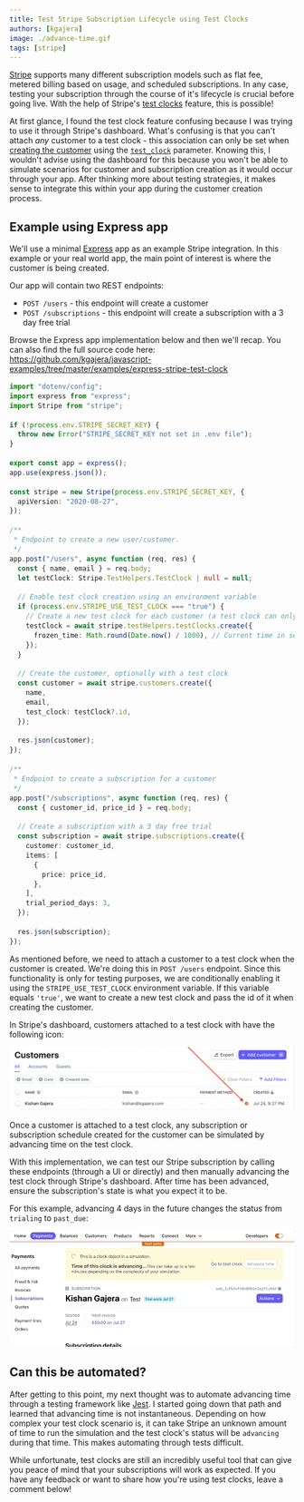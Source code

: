 ```yaml
---
title: Test Stripe Subscription Lifecycle using Test Clocks
authors: [kgajera]
image: ./advance-time.gif
tags: [stripe]
---
```


[Stripe](https://stripe.com) supports many different subscription models such as flat fee, metered billing based on usage, and scheduled subscriptions. In any case, testing your subscription through the course of it's lifecycle is crucial before going live. With the help of Stripe's [test clocks](https://stripe.com/docs/billing/testing/test-clocks) feature, this is possible!

<!--truncate-->

At first glance, I found the test clock feature confusing because I was trying to use it through Stripe's dashboard. What's confusing is that you can't attach _any_ customer to a test clock - this association can only be set when [creating the customer](https://stripe.com/docs/api/customers/create) using the [`test_clock`](https://stripe.com/docs/api/customers/create#create_customer-test_clock) parameter. Knowing this, I wouldn't advise using the dashboard for this because you won't be able to simulate scenarios for customer and subscription creation as it would occur through your app. After thinking more about testing strategies, it makes sense to integrate this within your app during the customer creation process.

## Example using Express app

We'll use a minimal [Express](https://expressjs.com) app as an example Stripe integration. In this example or your real world app, the main point of interest is where the customer is being created.

Our app will contain two REST endpoints:

- `POST /users` - this endpoint will create a customer
- `POST /subscriptions` - this endpoint will create a subscription with a 3 day free trial

Browse the Express app implementation below and then we'll recap. You can also find the full source code here: https://github.com/kgajera/javascript-examples/tree/master/examples/express-stripe-test-clock

```ts
import "dotenv/config";
import express from "express";
import Stripe from "stripe";

if (!process.env.STRIPE_SECRET_KEY) {
  throw new Error("STRIPE_SECRET_KEY not set in .env file");
}

export const app = express();
app.use(express.json());

const stripe = new Stripe(process.env.STRIPE_SECRET_KEY, {
  apiVersion: "2020-08-27",
});

/**
 * Endpoint to create a new user/customer.
 */
app.post("/users", async function (req, res) {
  const { name, email } = req.body;
  let testClock: Stripe.TestHelpers.TestClock | null = null;

  // Enable test clock creation using an environment variable
  if (process.env.STRIPE_USE_TEST_CLOCK === "true") {
    // Create a new test clock for each customer (a test clock can only have 3 customers)
    testClock = await stripe.testHelpers.testClocks.create({
      frozen_time: Math.round(Date.now() / 1000), // Current time in seconds
    });
  }

  // Create the customer, optionally with a test clock
  const customer = await stripe.customers.create({
    name,
    email,
    test_clock: testClock?.id,
  });

  res.json(customer);
});

/**
 * Endpoint to create a subscription for a customer
 */
app.post("/subscriptions", async function (req, res) {
  const { customer_id, price_id } = req.body;

  // Create a subscription with a 3 day free trial
  const subscription = await stripe.subscriptions.create({
    customer: customer_id,
    items: [
      {
        price: price_id,
      },
    ],
    trial_period_days: 3,
  });

  res.json(subscription);
});
```

As mentioned before, we need to attach a customer to a test clock when the customer is created. We're doing this in `POST /users` endpoint. Since this functionality is only for testing purposes, we are conditionally enabling it using the `STRIPE_USE_TEST_CLOCK` environment variable. If this variable equals `'true'`, we want to create a new test clock and pass the id of it when creating the customer.

In Stripe's dashboard, customers attached to a test clock with have the following icon:

![Customers List](./customers.png)

Once a customer is attached to a test clock, any subscription or subscription schedule created for the customer can be simulated by advancing time on the test clock.

With this implementation, we can test our Stripe subscription by calling these endpoints (through a UI or directly) and then manually advancing the test clock through Stripe's dashboard. After time has been advanced, ensure the subscription's state is what you expect it to be.

For this example, advancing 4 days in the future changes the status from `trialing` to `past_due`:

![Advance Time](./advance-time.gif)

## Can this be automated?

After getting to this point, my next thought was to automate advancing time through a testing framework like [Jest](https://jestjs.io). I started going down that path and learned that advancing time is not instantaneous. Depending on how complex your test clock scenario is, it can take Stripe an unknown amount of time to run the simulation and the test clock's status will be `advancing` during that time. This makes automating through tests difficult.

While unfortunate, test clocks are still an incredibly useful tool that can give you peace of mind that your subscriptions will work as expected. If you have any feedback or want to share how you're using test clocks, leave a comment below!
